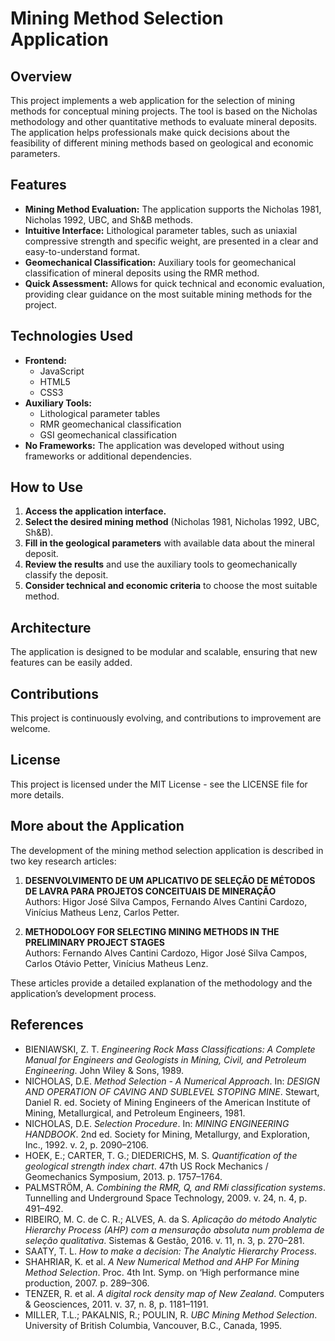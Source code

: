 # Mining Method Selection Application

## Overview

This project implements a web application for the selection of mining methods for conceptual mining projects. The tool is based on the Nicholas methodology and other quantitative methods to evaluate mineral deposits. The application helps professionals make quick decisions about the feasibility of different mining methods based on geological and economic parameters.

## Features

- **Mining Method Evaluation:** The application supports the Nicholas 1981, Nicholas 1992, UBC, and Sh&B methods.
- **Intuitive Interface:** Lithological parameter tables, such as uniaxial compressive strength and specific weight, are presented in a clear and easy-to-understand format.
- **Geomechanical Classification:** Auxiliary tools for geomechanical classification of mineral deposits using the RMR method.
- **Quick Assessment:** Allows for quick technical and economic evaluation, providing clear guidance on the most suitable mining methods for the project.

## Technologies Used

- **Frontend:** 
  - JavaScript
  - HTML5
  - CSS3
- **Auxiliary Tools:** 
  - Lithological parameter tables
  - RMR geomechanical classification
  - GSI geomechanical classification
- **No Frameworks:** The application was developed without using frameworks or additional dependencies.

## How to Use

1. **Access the application interface.**
2. **Select the desired mining method** (Nicholas 1981, Nicholas 1992, UBC, Sh&B).
3. **Fill in the geological parameters** with available data about the mineral deposit.
4. **Review the results** and use the auxiliary tools to geomechanically classify the deposit.
5. **Consider technical and economic criteria** to choose the most suitable method.

## Architecture

The application is designed to be modular and scalable, ensuring that new features can be easily added.

## Contributions

This project is continuously evolving, and contributions to improvement are welcome.

## License

This project is licensed under the MIT License - see the LICENSE file for more details.

## More about the Application

The development of the mining method selection application is described in two key research articles:

1. **DESENVOLVIMENTO DE UM APLICATIVO DE SELEÇÃO DE MÉTODOS DE LAVRA PARA PROJETOS CONCEITUAIS DE MINERAÇÃO**  
   Authors: Higor José Silva Campos, Fernando Alves Cantini Cardozo, Vinícius Matheus Lenz, Carlos Petter.

2. **METHODOLOGY FOR SELECTING MINING METHODS IN THE PRELIMINARY PROJECT STAGES**  
   Authors: Fernando Alves Cantini Cardozo, Higor José Silva Campos, Carlos Otávio Petter, Vinícius Matheus Lenz.

These articles provide a detailed explanation of the methodology and the application’s development process.

## References

- BIENIAWSKI, Z. T. *Engineering Rock Mass Classifications: A Complete Manual for Engineers and Geologists in Mining, Civil, and Petroleum Engineering*. John Wiley & Sons, 1989.
- NICHOLAS, D.E. *Method Selection - A Numerical Approach*. In: *DESIGN AND OPERATION OF CAVING AND SUBLEVEL STOPING MINE*. Stewart, Daniel R. ed. Society of Mining Engineers of the American Institute of Mining, Metallurgical, and Petroleum Engineers, 1981.
- NICHOLAS, D.E. *Selection Procedure*. In: *MINING ENGINEERING HANDBOOK*. 2nd ed. Society for Mining, Metallurgy, and Exploration, Inc., 1992. v. 2, p. 2090–2106.
- HOEK, E.; CARTER, T. G.; DIEDERICHS, M. S. *Quantification of the geological strength index chart*. 47th US Rock Mechanics / Geomechanics Symposium, 2013. p. 1757–1764.
- PALMSTRÖM, A. *Combining the RMR, Q, and RMi classification systems*. Tunnelling and Underground Space Technology, 2009. v. 24, n. 4, p. 491–492.
- RIBEIRO, M. C. de C. R.; ALVES, A. da S. *Aplicação do método Analytic Hierarchy Process (AHP) com a mensuração absoluta num problema de seleção qualitativa*. Sistemas & Gestão, 2016. v. 11, n. 3, p. 270–281.
- SAATY, T. L. *How to make a decision: The Analytic Hierarchy Process*.
- SHAHRIAR, K. et al. *A New Numerical Method and AHP For Mining Method Selection*. Proc. 4th Int. Symp. on ‘High performance mine production, 2007. p. 289–306.
- TENZER, R. et al. *A digital rock density map of New Zealand*. Computers & Geosciences, 2011. v. 37, n. 8, p. 1181–1191.
- MILLER, T.L.; PAKALNIS, R.; POULIN, R. *UBC Mining Method Selection*. University of British Columbia, Vancouver, B.C., Canada, 1995.
